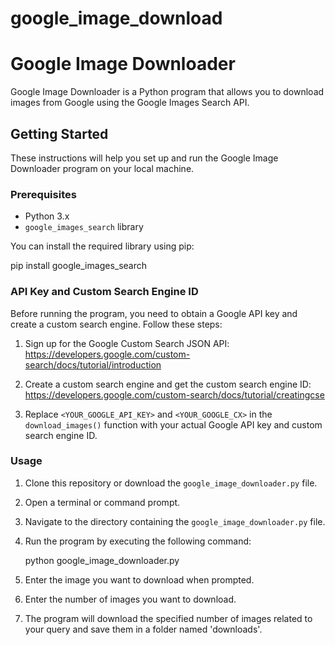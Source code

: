 # google_image_download

# Google Image Downloader

Google Image Downloader is a Python program that allows you to download images from Google using the Google Images Search API.

## Getting Started

These instructions will help you set up and run the Google Image Downloader program on your local machine.

### Prerequisites

- Python 3.x
- `google_images_search` library

You can install the required library using pip:

pip install google_images_search


### API Key and Custom Search Engine ID

Before running the program, you need to obtain a Google API key and create a custom search engine. Follow these steps:

1. Sign up for the Google Custom Search JSON API: https://developers.google.com/custom-search/docs/tutorial/introduction

2. Create a custom search engine and get the custom search engine ID: https://developers.google.com/custom-search/docs/tutorial/creatingcse

3. Replace `<YOUR_GOOGLE_API_KEY>` and `<YOUR_GOOGLE_CX>` in the `download_images()` function with your actual Google API key and custom search engine ID.

### Usage

1. Clone this repository or download the `google_image_downloader.py` file.

2. Open a terminal or command prompt.

3. Navigate to the directory containing the `google_image_downloader.py` file.

4. Run the program by executing the following command:

   python google_image_downloader.py

5. Enter the image you want to download when prompted.

6. Enter the number of images you want to download.

7. The program will download the specified number of images related to your query and save them in a folder named 'downloads'.


